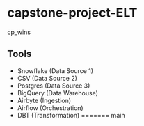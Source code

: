 # capstone-project-ELT
cp_wins
## Tools
* Snowflake (Data Source 1)
* CSV (Data Source 2)
* Postgres (Data Source 3)
* BigQuery (Data Warehouse)
* Airbyte (Ingestion)
* Airflow (Orchestration)
* DBT (Transformation)
=======
 main
